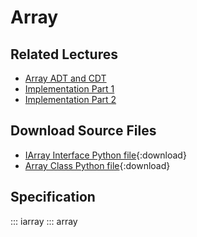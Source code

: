 # Array

## Related Lectures

- [Array ADT and CDT](https://slides.com/lucascordova/arrays/fullscreen?token=uC6B7f5Y)
- [Implementation Part 1](https://slides.com/lucascordova/arrays-a2c2f0/fullscreen?token=OH-4PDzz)
- [Implementation Part 2](https://slides.com/lucascordova/arrays-part-three/fullscreen?token=H3geHFWx )

## Download Source Files

- [IArray Interface Python file](../static/iarray.py){:download}
- [Array Class Python file](../static/array.py){:download}

## Specification

::: iarray
::: array
